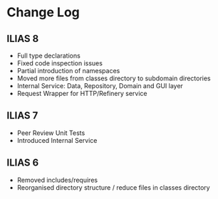 # Change Log

## ILIAS 8
- Full type declarations
- Fixed code inspection issues
- Partial introduction of namespaces
- Moved more files from classes directory to subdomain directories
- Internal Service: Data, Repository, Domain and GUI layer
- Request Wrapper for HTTP/Refinery service

## ILIAS 7
- Peer Review Unit Tests
- Introduced Internal Service

## ILIAS 6
- Removed includes/requires
- Reorganised directory structure / reduce files in classes directory